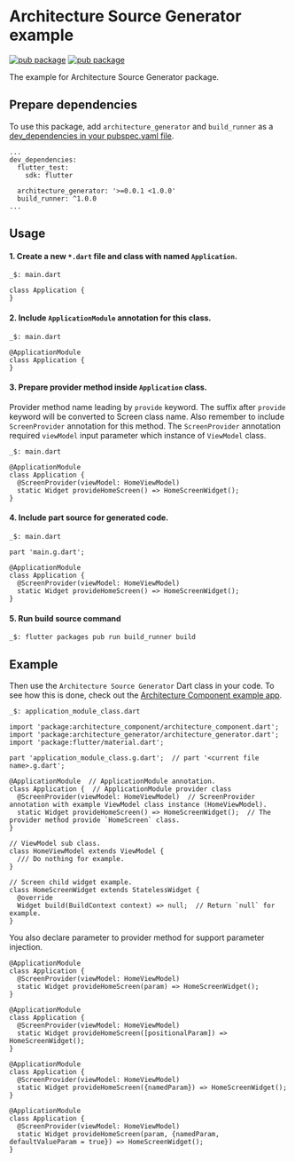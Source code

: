 # Architecture Source Generator example

[![pub package](https://img.shields.io/badge/pub-0.0.1-orange.svg)](https://pub.dartlang.org/packages/architecture_generator)
[![pub package](https://img.shields.io/badge/donate-Paypal-brightgreen.svg)](https://www.paypal.me/tranductam)

The example for Architecture Source Generator package.

## Prepare dependencies
To use this package, add `architecture_generator` and `build_runner` as a [dev_dependencies in your pubspec.yaml file](https://flutter.io/platform-plugins/).
```
...
dev_dependencies:
  flutter_test:
    sdk: flutter

  architecture_generator: '>=0.0.1 <1.0.0'
  build_runner: ^1.0.0
...
```

## Usage
#### 1. Create a new `*.dart` file and class with named `Application`.
```
_$: main.dart

class Application {
}
```

#### 2. Include `ApplicationModule` annotation for this class.
```
_$: main.dart

@ApplicationModule
class Application {
}
```

#### 3. Prepare provider method inside `Application` class.
Provider method name leading by `provide` keyword. The suffix after `provide` keyword will be converted to Screen class name. Also remember to include `ScreenProvider` annotation for this method. The `ScreenProvider` annotation required `viewModel` input parameter which instance of `ViewModel` class.
```
_$: main.dart

@ApplicationModule
class Application {
  @ScreenProvider(viewModel: HomeViewModel)
  static Widget provideHomeScreen() => HomeScreenWidget();
}
```

#### 4. Include part source for generated code.

```
_$: main.dart

part 'main.g.dart';

@ApplicationModule
class Application {
  @ScreenProvider(viewModel: HomeViewModel)
  static Widget provideHomeScreen() => HomeScreenWidget();
}
```

#### 5. Run build source command
```
_$: flutter packages pub run build_runner build
```

## Example
Then use the `Architecture Source Generator` Dart class in your code. To see how this is done, check out the [Architecture Component example app](https://github.com/MrNinja/rikimaru.flutter/blob/master/example/README.md).
```
_$: application_module_class.dart

import 'package:architecture_component/architecture_component.dart';
import 'package:architecture_generator/architecture_generator.dart';
import 'package:flutter/material.dart';

part 'application_module_class.g.dart';  // part '<current file name>.g.dart';

@ApplicationModule  // ApplicationModule annotation.
class Application {  // ApplicationModule provider class
  @ScreenProvider(viewModel: HomeViewModel)  // ScreenProvider annotation with example ViewModel class instance (HomeViewModel).
  static Widget provideHomeScreen() => HomeScreenWidget();  // The provider method provide `HomeScreen` class.
}

// ViewModel sub class.
class HomeViewModel extends ViewModel {
  /// Do nothing for example.
}

// Screen child widget example.
class HomeScreenWidget extends StatelessWidget {
  @override
  Widget build(BuildContext context) => null;  // Return `null` for example.
}
```

You also declare parameter to provider method for support parameter injection.
```
@ApplicationModule
class Application {
  @ScreenProvider(viewModel: HomeViewModel)
  static Widget provideHomeScreen(param) => HomeScreenWidget();
}

@ApplicationModule
class Application {
  @ScreenProvider(viewModel: HomeViewModel)
  static Widget provideHomeScreen([positionalParam]) => HomeScreenWidget();
}

@ApplicationModule
class Application {
  @ScreenProvider(viewModel: HomeViewModel)
  static Widget provideHomeScreen({namedParam}) => HomeScreenWidget();
}

@ApplicationModule
class Application {
  @ScreenProvider(viewModel: HomeViewModel)
  static Widget provideHomeScreen(param, {namedParam, defaultValueParam = true}) => HomeScreenWidget();
}
```
